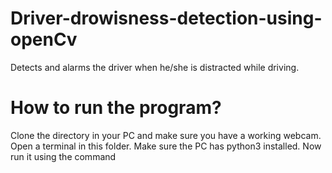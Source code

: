 # Driver-drowisness-detection-using-openCv
Detects and alarms the driver when he/she is distracted while driving.

# How to run the program?

Clone the directory in your PC and make sure you have a working webcam. Open a terminal in this folder. Make sure the PC has python3 installed. Now run it using the command
